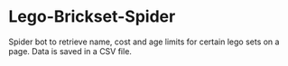 # Lego-Brickset-Spider
Spider bot to retrieve name, cost and age limits for certain lego sets on a page. Data is saved in a CSV file.
